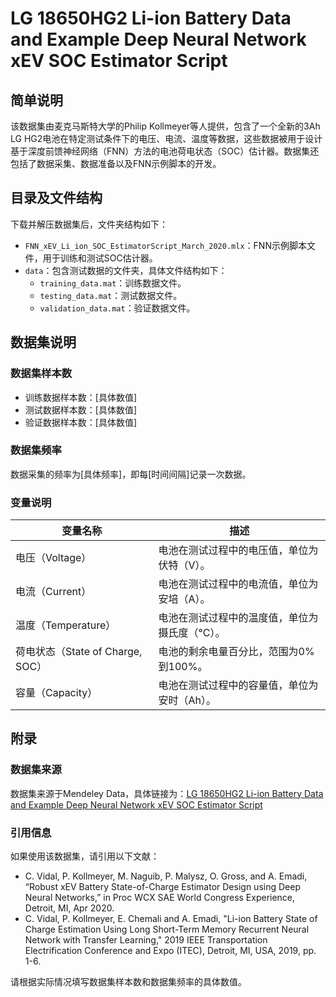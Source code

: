 # LG 18650HG2 Li-ion Battery Data and Example Deep Neural Network xEV SOC Estimator Script

## 简单说明

该数据集由麦克马斯特大学的Philip Kollmeyer等人提供，包含了一个全新的3Ah LG HG2电池在特定测试条件下的电压、电流、温度等数据，这些数据被用于设计基于深度前馈神经网络（FNN）方法的电池荷电状态（SOC）估计器。数据集还包括了数据采集、数据准备以及FNN示例脚本的开发。

## 目录及文件结构

下载并解压数据集后，文件夹结构如下：

- `FNN_xEV_Li_ion_SOC_EstimatorScript_March_2020.mlx`：FNN示例脚本文件，用于训练和测试SOC估计器。
- `data`：包含测试数据的文件夹，具体文件结构如下：
  - `training_data.mat`：训练数据文件。
  - `testing_data.mat`：测试数据文件。
  - `validation_data.mat`：验证数据文件。

## 数据集说明

### 数据集样本数

- 训练数据样本数：[具体数值]
- 测试数据样本数：[具体数值]
- 验证数据样本数：[具体数值]

### 数据集频率

数据采集的频率为[具体频率]，即每[时间间隔]记录一次数据。

### 变量说明

| 变量名称                         | 描述                                           |
| -------------------------------- | ---------------------------------------------- |
| 电压（Voltage）                  | 电池在测试过程中的电压值，单位为伏特（V）。    |
| 电流（Current）                  | 电池在测试过程中的电流值，单位为安培（A）。    |
| 温度（Temperature）              | 电池在测试过程中的温度值，单位为摄氏度（°C）。 |
| 荷电状态（State of Charge, SOC） | 电池的剩余电量百分比，范围为0%到100%。         |
| 容量（Capacity）                 | 电池在测试过程中的容量值，单位为安时（Ah）。   |

## 附录

### 数据集来源

数据集来源于Mendeley Data，具体链接为：[LG 18650HG2 Li-ion Battery Data and Example Deep Neural Network xEV SOC Estimator Script](https://data.mendeley.com/datasets/cp3473x7xv/3)

### 引用信息

如果使用该数据集，请引用以下文献：

- C. Vidal, P. Kollmeyer, M. Naguib, P. Malysz, O. Gross, and A. Emadi, “Robust xEV Battery State-of-Charge Estimator Design using Deep Neural Networks,” in Proc WCX SAE World Congress Experience, Detroit, MI, Apr 2020.
- C. Vidal, P. Kollmeyer, E. Chemali and A. Emadi, "Li-ion Battery State of Charge Estimation Using Long Short-Term Memory Recurrent Neural Network with Transfer Learning," 2019 IEEE Transportation Electrification Conference and Expo (ITEC), Detroit, MI, USA, 2019, pp. 1-6.

请根据实际情况填写数据集样本数和数据集频率的具体数值。